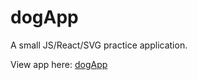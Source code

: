 # dogApp

A small JS/React/SVG practice application.

View app here: [dogApp](https://jtrein.com/dogApp)